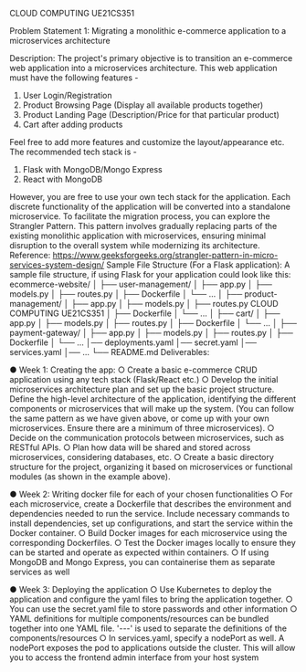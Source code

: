 CLOUD COMPUTING UE21CS351

Problem Statement 1:
Migrating a monolithic e-commerce application to a
microservices architecture

Description:
The project's primary objective is to transition an e-commerce web application into a
microservices architecture. This web application must have the following features -
1) User Login/Registration
2) Product Browsing Page (Display all available products together)
3) Product Landing Page (Description/Price for that particular product)
4) Cart after adding products

Feel free to add more features and customize the layout/appearance etc.
The recommended tech stack is -
1) Flask with MongoDB/Mongo Express
2) React with MongoDB


However, you are free to use your own tech stack for the application.
Each discrete functionality of the application will be converted into a standalone
microservice.
To facilitate the migration process, you can explore the Strangler Pattern. This pattern
involves gradually replacing parts of the existing monolithic application with microservices,
ensuring minimal disruption to the overall system while modernizing its architecture.
Reference:
https://www.geeksforgeeks.org/strangler-pattern-in-micro-services-system-design/
Sample File Structure (For a Flask application):
A sample file structure, if using Flask for your application could look like this:
ecommerce-website/
│
├── user-management/
│ ├── app.py
│ ├── models.py
│ ├── routes.py
│ ├── Dockerfile
│ └── ...
│
├── product-management/
│ ├── app.py
│ ├── models.py
│ ├── routes.py
CLOUD COMPUTING UE21CS351
│ ├── Dockerfile
│ └── ...
│
├── cart/
│ ├── app.py
│ ├── models.py
│ ├── routes.py
│ ├── Dockerfile
│ └── …
│
├── payment-gateway/
│ ├── app.py
│ ├── models.py
│ ├── routes.py
│ ├── Dockerfile
│ └── ...
│── deployments.yaml
│── secret.yaml
│── services.yaml
│── ...
└── README.md
Deliverables:

● Week 1: Creating the app:
○ Create a basic e-commerce CRUD application using any tech stack
(Flask/React etc.)
○ Develop the initial microservices architecture plan and set up the basic
project structure. Define the high-level architecture of the application,
identifying the different components or microservices that will make up
the system. (You can follow the same pattern as we have given above,
or come up with your own microservices. Ensure there are a minimum
of three microservices).
○ Decide on the communication protocols between microservices, such
as RESTful APIs.
○ Plan how data will be shared and stored across microservices,
considering databases, etc.
○ Create a basic directory structure for the project, organizing it based
on microservices or functional modules (as shown in the example
above).

● Week 2: Writing docker file for each of your chosen functionalities
○ For each microservice, create a Dockerfile that describes the
environment and dependencies needed to run the service. Include
necessary commands to install dependencies, set up configurations,
and start the service within the Docker container.
○ Build Docker images for each microservice using the corresponding
Dockerfiles.
○ Test the Docker images locally to ensure they can be started and
operate as expected within containers.
○ If using MongoDB and Mongo Express, you can containerise them as
separate services as well

● Week 3: Deploying the application
○ Use Kubernetes to deploy the application and configure the yaml files
to bring the application together.
○ You can use the secret.yaml file to store passwords and other
information
○ YAML definitions for multiple components/resources can be bundled
together into one YAML file. '---' is used to separate the definitions of
the components/resources
○ In services.yaml, specify a nodePort as well. A nodePort exposes the
pod to applications outside the cluster. This will allow you to access
the frontend admin interface from your host system
